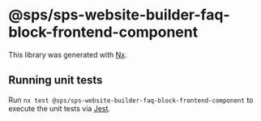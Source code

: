 # @sps/sps-website-builder-faq-block-frontend-component

This library was generated with [Nx](https://nx.dev).

## Running unit tests

Run `nx test @sps/sps-website-builder-faq-block-frontend-component` to execute the unit tests via [Jest](https://jestjs.io).
